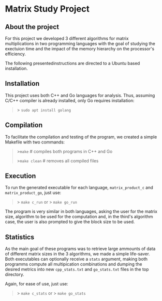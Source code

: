 # Matrix Study Project

## About the project

For this project we developed 3 different algorithms for matrix multiplications in two programming languages with the goal of studying the exectuion time and the impact of the memory hierarchy on the processor's efficiency.  

The following presentedinstructions are directed to a Ubuntu based installation.

## Installation

This project uses both C++ and Go languages for analysis. Thus, assuming C/C++ compiler is already installed, only Go requires installation:

> \> `sudo apt install golang`

## Compilation

To facilitate the compilation and testing of the program, we created a simple Makefile with two commands:

> \>`make`          # compiles both programs in C++ and Go
>
> \>`make clean`    # removes all compiled files

## Execution

To run the generated executable for each language, `matrix_product_c` and `matrix_product_go`, just use:

> \> `make c_run`
> or
> \> `make go_run`

The program is very similar in both languages, asking the user for the matrix size, algorithm to be used for the computation and, in the third's algorithm case, the user is also prompted to give the block size to be used.

## Statistics

As the main goal of these programs was to retrieve large ammounts of data of different matrix sizes in the 3 algorithms, we made a simple life-saver. Both executables can optionally receive a   `stats` argument, making both programms compute all multipication combinations and dumping the desired metrics into new `cpp_stats.txt` and `go_stats.txt` files in the top directory.

Again, for ease of use, just use:

> \> `make c_stats`
> or
> \> `make go_stats`
